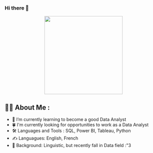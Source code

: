### Hi there 👋

<div id="header" align="center">
  <img src="https://media.giphy.com/media/BferOKonYOspm28AiB/giphy.gif" width="250"/>
</div>

## :woman_technologist: About Me :

- 🌱 I’m currently learning to become a good Data Analyst
- 🍀 I'm currently looking for opportunities to work as a Data Analyst
- :hammer_and_wrench: Languages and Tools : SQL, Power BI, Tableau, Python
- ✍️ Languagues: English, French
- 🏫 Background: Linguistic, but recently fall in Data field :"3
